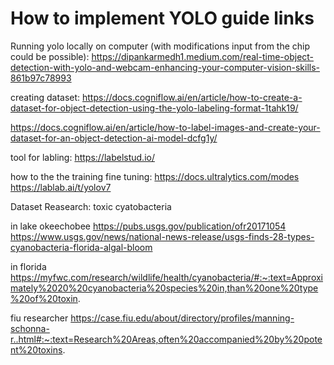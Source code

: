 # How to implement YOLO guide links
Running yolo locally on computer (with modifications input from the chip could be possible):
https://dipankarmedh1.medium.com/real-time-object-detection-with-yolo-and-webcam-enhancing-your-computer-vision-skills-861b97c78993

creating dataset:
https://docs.cogniflow.ai/en/article/how-to-create-a-dataset-for-object-detection-using-the-yolo-labeling-format-1tahk19/

https://docs.cogniflow.ai/en/article/how-to-label-images-and-create-your-dataset-for-an-object-detection-ai-model-dcfg1y/

tool for labling:
https://labelstud.io/

how to the the training fine tuning:
https://docs.ultralytics.com/modes
https://lablab.ai/t/yolov7

Dataset Reasearch:
toxic cyatobacteria

in lake okeechobee
https://pubs.usgs.gov/publication/ofr20171054
https://www.usgs.gov/news/national-news-release/usgs-finds-28-types-cyanobacteria-florida-algal-bloom

in florida
https://myfwc.com/research/wildlife/health/cyanobacteria/#:~:text=Approximately%2020%20cyanobacteria%20species%20in,than%20one%20type%20of%20toxin.

fiu researcher
https://case.fiu.edu/about/directory/profiles/manning-schonna-r..html#:~:text=Research%20Areas,often%20accompanied%20by%20potent%20toxins.